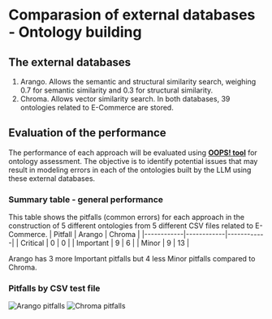 # Comparasion of external databases - Ontology building
## The external databases
1. Arango. Allows the semantic and structural similarity search, weighing 0.7 for semantic similarity and 0.3 for structural similarity.
2. Chroma. Allows vector similarity search.
In both databases, 39 ontologies related to E-Commerce are stored.
## Evaluation of the performance 
The performance of each approach will be evaluated using [**OOPS! tool**](https://oops.linkeddata.es/catalogue.jsp)
for ontology assessment. The objective is to identify potential issues that may result in modeling errors in each of the 
ontologies built by the LLM using these external databases.
### Summary table - general performance 
This table shows the pitfalls (common errors) for each approach in the construction of 5 different ontologies from 5 different CSV files related to E-Commerce.
| Pitfall  | Arango  | Chroma  |
|------------|------------|------------|
| Critical | 0 | 0 |
| Important | 9 | 6 |
| Minor | 9 | 13 |

Arango has 3 more Important pitfalls but 4 less Minor pitfalls compared to Chroma.
### Pitfalls by CSV test file
![Arango pitfalls](../images/ArangoDB_pifalls.png)
![Chroma pitfalls](../images/ChromaDB_pifalls.png)

